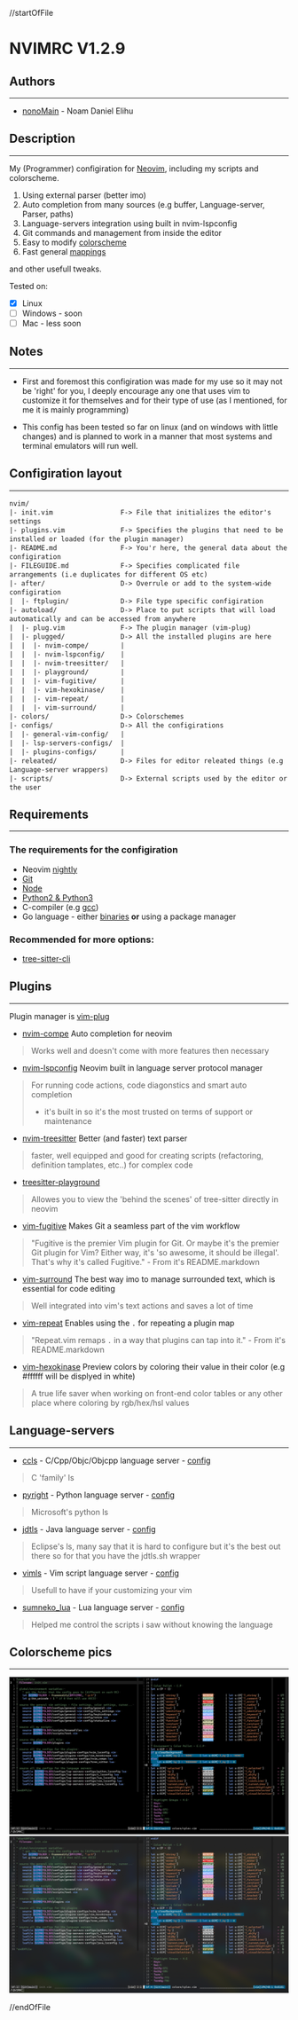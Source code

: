 //startOfFile

# NVIMRC V1.2.9

## Authors
--------------------------------------------------------------------------------

* [nonoMain](https://github.com/nonoMain) - Noam Daniel Elihu

## Description
--------------------------------------------------------------------------------

My (Programmer) configiration for [Neovim](https://github.com/neovim/neovim), including my scripts and colorscheme.

1. Using external parser (better imo)
2. Auto completion from many sources (e.g buffer, Language-server, Parser, paths)
3. Language-servers integration using built in nvim-lspconfig
4. Git commands and management from inside the editor
5. Easy to modify [colorscheme](./colors/cplex.vim)
6. Fast general [mappings](./configs/general-vim-config/keybindings.vim)

and other usefull tweaks.

Tested on:
- [x] Linux
- [ ] Windows - soon
- [ ] Mac - less soon

## Notes
--------------------------------------------------------------------------------

* First and foremost this configiration was made for my use so it may not be 'right' for you,
I deeply encourage any one that uses vim to customize it for themselves
and for their type of use (as I mentioned, for me it is mainly programming)

* This config has been tested so far on linux (and on windows with little changes)
and is planned to work in a manner that most systems and terminal emulators will
run well.

## Configiration layout
--------------------------------------------------------------------------------
```
nvim/
|- init.vim                 F-> File that initializes the editor's settings
|- plugins.vim              F-> Specifies the plugins that need to be installed or loaded (for the plugin manager)
|- README.md                F-> You'r here, the general data about the configiration
|- FILEGUIDE.md             F-> Specifies complicated file arrangements (i.e duplicates for different OS etc)
|- after/                   D-> Overrule or add to the system-wide configiration
|  |- ftplugin/             D-> File type specific configiration
|- autoload/                D-> Place to put scripts that will load automatically and can be accessed from anywhere
|  |- plug.vim              F-> The plugin manager (vim-plug)
|  |- plugged/              D-> All the installed plugins are here
|  |  |- nvim-compe/        |
|  |  |- nvim-lspconfig/    |
|  |  |- nvim-treesitter/   |
|  |  |- playground/        |
|  |  |- vim-fugitive/      |
|  |  |- vim-hexokinase/    |
|  |  |- vim-repeat/        |
|  |  |- vim-surround/      |
|- colors/                  D-> Colorschemes
|- configs/                 D-> All the configirations
|  |- general-vim-config/   |
|  |- lsp-servers-configs/  |
|  |- plugins-configs/      |
|- releated/                D-> Files for editor releated things (e.g Language-server wrappers)
|- scripts/                 D-> External scripts used by the editor or the user
```

## Requirements
--------------------------------------------------------------------------------

### The requirements for the configiration

* Neovim [nightly](https://github.com/neovim/neovim/releases/nightly)
* [Git](https://git-scm.com/downloads)
* [Node](https://nodejs.org/en/download/)
* [Python2 & Python3](https://www.python.org/)
* C-compiler (e.g [gcc](https://gcc.gnu.org/install/download.html))
* Go language - either [binaries](https://golang.org/dl/) **or** using a package manager

### Recommended for more options:
* [tree-sitter-cli](https://github.com/tree-sitter/tree-sitter/tree/master/cli)

## Plugins
--------------------------------------------------------------------------------

Plugin manager is [vim-plug](https://github.com/junegunn/vim-plug)

* [nvim-compe](https://github.com/hrsh7th/nvim-compe/)
Auto completion for neovim
> Works well and doesn't come with more features then necessary

* [nvim-lspconfig](https://github.com/neovim/nvim-lspconfig/)
Neovim built in language server protocol manager
> For running code actions, code diagonstics and smart auto completion
> + it's built in so it's the most trusted on terms of support or maintenance

* [nvim-treesitter](https://github.com/nvim-treesitter/nvim-treesitter/)
Better (and faster) text parser
> faster, well equipped and good for creating scripts (refactoring, definition tamplates, etc..) for complex code
* [treesitter-playground](https://github.com/nvim-treesitter/playground/)
> Allowes you to view the 'behind the scenes' of tree-sitter directly in neovim

* [vim-fugitive](https://github.com/tpope/vim-fugitive/)
Makes Git a seamless part of the vim workflow
> "Fugitive is the premier Vim plugin for Git. Or maybe it's the premier Git plugin for Vim? Either way, it's 'so awesome, it should be illegal'. That's why it's called Fugitive." - From it's README.markdown

* [vim-surround](https://github.com/tpope/vim-surround/)
The best way imo to manage surrounded text, which is essential for code editing
> Well integrated into vim's text actions and saves a lot of time

* [vim-repeat](https://github.com/tpope/vim-repeat/)
Enables using the `.` for repeating a plugin map
> "Repeat.vim remaps `.` in a way that plugins can tap into it." - From it's README.markdown

* [vim-hexokinase](https://github.com/RRethy/vim-hexokinase/)
Preview colors by coloring their value in their color (e.g #ffffff will be displyed in white)
> A true life saver when working on front-end color tables or any other place where coloring by rgb/hex/hsl values

## Language-servers
--------------------------------------------------------------------------------

* [ccls](https://github.com/MaskRay/ccls) - C/Cpp/Objc/Objcpp language server - [config](./configs/lsp-servers-configs/c_lsconfig.lua)
> C 'family' ls

* [pyright](https://github.com/microsoft/pyright) - Python language server - [config](./configs/lsp-servers-configs/python_lsconfig.lua)
> Microsoft's python ls

* [jdtls](https://github.com/eclipse/eclipse.jdt.ls) - Java language server - [config](./configs/lsp-servers-configs/java_lsconfig.lua)
> Eclipse's ls, many say that it is hard to configure but it's the best out there so for that you have the jdtls.sh wrapper

* [vimls](https://github.com/iamcco/vim-language-server) - Vim script language server - [config](./configs/lsp-servers-configs/vim_lsconfig.lua)
> Usefull to have if your customizing your vim

* [sumneko_lua](https://github.com/sumneko/lua-language-server) - Lua language server - [config](./configs/lsp-servers-configs/lua_lsconfig.lua)
> Helped me control the scripts i saw without knowing the language

## Colorscheme pics
--------------------------------------------------------------------------------
![](https://github.com/nonoMain/nvimrc/blob/master/pictures/cplex_dark_bg.png?raw=true "dark background")
![](https://github.com/nonoMain/nvimrc/blob/master/pictures/cplex_clear_bg.png?raw=true "clear background")

//endOfFile
